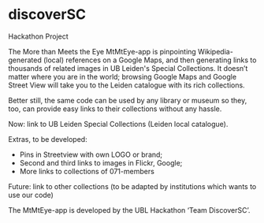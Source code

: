 # discoverSC
Hackathon Project

The More than Meets the Eye MtMtEye-app is pinpointing Wikipedia-generated (local) references on a Google Maps, and then generating links to thousands of related images in UB Leiden's Special Collections. It doesn’t matter where you are in the world; browsing Google Maps and Google Street View will take you to the Leiden catalogue with its rich collections.

Better still, the same code can be used by any library or museum so they, too, can provide easy links to their collections without any hassle.

Now: link to UB Leiden Special Collections (Leiden local catalogue). 

Extras, to be developed:
* Pins in Streetview with own LOGO or brand;
* Second and third links to images in Flickr, Google;
* More links to collections of 071-members

Future: link to other collections (to be adapted by institutions which wants to use our code)


The MtMtEye-app is developed by the UBL Hackathon ‘Team DiscoverSC’.
